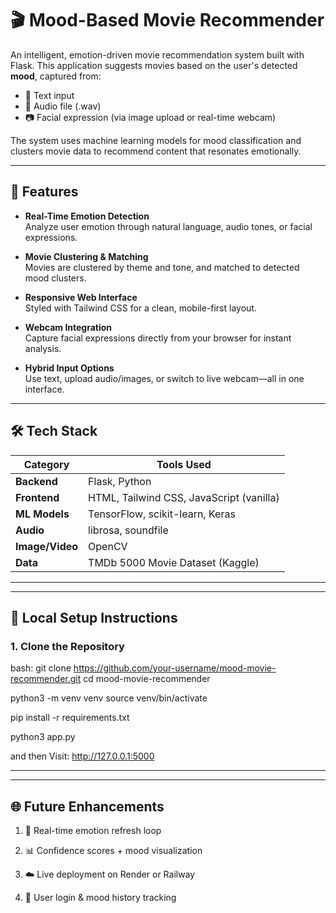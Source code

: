 # 🎬 Mood-Based Movie Recommender

An intelligent, emotion-driven movie recommendation system built with Flask. This application suggests movies based on the user's detected **mood**, captured from:

- 📝 Text input
- 🎤 Audio file (.wav)
- 📷 Facial expression (via image upload or real-time webcam)

The system uses machine learning models for mood classification and clusters movie data to recommend content that resonates emotionally.

---

## 🚀 Features

- **Real-Time Emotion Detection**  
  Analyze user emotion through natural language, audio tones, or facial expressions.
  
- **Movie Clustering & Matching**  
  Movies are clustered by theme and tone, and matched to detected mood clusters.

- **Responsive Web Interface**  
  Styled with Tailwind CSS for a clean, mobile-first layout.

- **Webcam Integration**  
  Capture facial expressions directly from your browser for instant analysis.

- **Hybrid Input Options**  
  Use text, upload audio/images, or switch to live webcam—all in one interface.

---

## 🛠 Tech Stack

| Category        | Tools Used                             |
|----------------|-----------------------------------------|
| **Backend**     | Flask, Python                           |
| **Frontend**    | HTML, Tailwind CSS, JavaScript (vanilla)|
| **ML Models**   | TensorFlow, scikit-learn, Keras         |
| **Audio**       | librosa, soundfile                      |
| **Image/Video** | OpenCV                                  |
| **Data**        | TMDb 5000 Movie Dataset (Kaggle)        |

---


---

## 🧪 Local Setup Instructions

### 1. Clone the Repository

bash:
git clone https://github.com/your-username/mood-movie-recommender.git
cd mood-movie-recommender

python3 -m venv venv
source venv/bin/activate

pip install -r requirements.txt

python3 app.py

and then Visit: http://127.0.0.1:5000


---


---
## 🌐 Future Enhancements
1. 🔄 Real-time emotion refresh loop

2. 📊 Confidence scores + mood visualization

3. ☁️ Live deployment on Render or Railway

4. 👥 User login & mood history tracking
